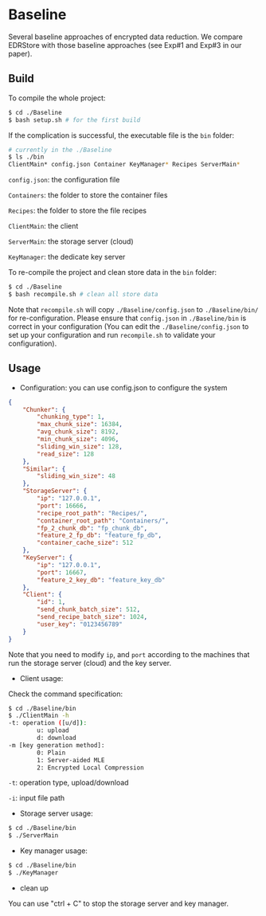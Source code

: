# Baseline

Several baseline approaches of encrypted data reduction. We  compare EDRStore with those baseline approaches (see Exp#1 and Exp#3 in our  paper).

## Build

To compile the whole project:

```bash
$ cd ./Baseline
$ bash setup.sh # for the first build
```

If the complication is successful, the executable file is the `bin` folder:

```bash
# currently in the ./Baseline
$ ls ./bin
ClientMain* config.json Container KeyManager* Recipes ServerMain*
```

`config.json`: the configuration file

`Containers`: the folder to store the container files

`Recipes`: the folder to store the file recipes

`ClientMain`: the client

`ServerMain`: the storage server (cloud)

`KeyManager`: the dedicate key server

To re-compile the project and clean store data in the `bin` folder:

```bash
$ cd ./Baseline
$ bash recompile.sh # clean all store data
```

Note that `recompile.sh` will copy `./Baseline/config.json` to `./Baseline/bin/` for re-configuration. Please ensure that `config.json` in `./Baseline/bin` is correct in your configuration (You can edit the `./Baseline/config.json` to set up your configuration and run `recompile.sh` to validate your configuration).

## Usage

- Configuration: you can use config.json to configure the system

```json
{
    "Chunker": {
        "chunking_type": 1,
        "max_chunk_size": 16384,
        "avg_chunk_size": 8192,
        "min_chunk_size": 4096,
        "sliding_win_size": 128,
        "read_size": 128
    },
    "Similar": {
        "sliding_win_size": 48
    },
    "StorageServer": {
        "ip": "127.0.0.1",
        "port": 16666,
        "recipe_root_path": "Recipes/",
        "container_root_path": "Containers/",
        "fp_2_chunk_db": "fp_chunk_db",
        "feature_2_fp_db": "feature_fp_db",
        "container_cache_size": 512
    },
    "KeyServer": {
        "ip": "127.0.0.1",
        "port": 16667,
        "feature_2_key_db": "feature_key_db"
    },
    "Client": {
        "id": 1,
        "send_chunk_batch_size": 512,
        "send_recipe_batch_size": 1024,
        "user_key": "0123456789"
    }
}
```

Note that you need to modify `ip`, and `port` according to the machines that run the storage server (cloud) and the key server.

- Client usage:

Check the command specification:

```bash
$ cd ./Baseline/bin
$ ./ClientMain -h
-t: operation ([u/d]):
        u: upload
        d: download
-m [key generation method]:
        0: Plain
        1: Server-aided MLE
        2: Encrypted Local Compression
```

`-t`: operation type, upload/download

`-i`: input file path

- Storage server usage:

```bash
$ cd ./Baseline/bin
$ ./ServerMain
```

- Key manager usage:

```bash
$ cd ./Baseline/bin
$ ./KeyManager
```

- clean up

You can use "ctrl + C" to stop the storage server and key manager. 


